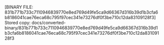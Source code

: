 [BINARY FILE: 831b771b733c7110946839770e8ed769d49fe5ca9d66367d316b39d1b3cfa6b8186041cae76eca68c795f97cec341e73276df0f3be710c12da83109128f3]
Stored copy: docs/converted-binary/831b771b733c7110946839770e8ed769d49fe5ca9d66367d316b39d1b3cfa6b8186041cae76eca68c795f97cec341e73276df0f3be710c12da83109128f3
